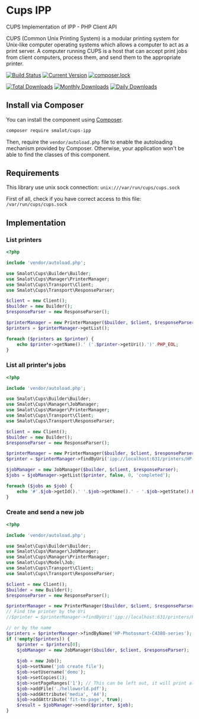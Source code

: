 # Cups IPP

CUPS Implementation of IPP - PHP Client API

CUPS (Common Unix Printing System) is a modular printing system for Unix-like computer operating systems which allows a computer to act as a print server. A computer running CUPS is a host that can accept print jobs from client computers, process them, and send them to the appropriate printer.

[![Build Status](https://travis-ci.org/smalot/cups-ipp.png?branch=master)](https://travis-ci.org/smalot/cups-ipp)
[![Current Version](https://poser.pugx.org/smalot/cups-ipp/v/stable.png)](https://packagist.org/packages/smalot/cups-ipp)
[![composer.lock](https://poser.pugx.org/smalot/cups-ipp/composerlock)](https://packagist.org/packages/smalot/cups-ipp)

[![Total Downloads](https://poser.pugx.org/smalot/cups-ipp/downloads.png)](https://packagist.org/packages/smalot/cups-ipp)
[![Monthly Downloads](https://poser.pugx.org/smalot/cups-ipp/d/monthly)](https://packagist.org/packages/smalot/cups-ipp)
[![Daily Downloads](https://poser.pugx.org/smalot/cups-ipp/d/daily)](https://packagist.org/packages/smalot/cups-ipp)


## Install via Composer

You can install the component using [Composer](https://getcomposer.org/).

````sh
composer require smalot/cups-ipp
````

Then, require the `vendor/autoload.php` file to enable the autoloading mechanism provided by Composer.
Otherwise, your application won't be able to find the classes of this component.


## Requirements

This library use unix sock connection: `unix:///var/run/cups/cups.sock`

First of all, check if you have correct access to this file: `/var/run/cups/cups.sock`


## Implementation

### List printers


````php
<?php

include 'vendor/autoload.php';

use Smalot\Cups\Builder\Builder;
use Smalot\Cups\Manager\PrinterManager;
use Smalot\Cups\Transport\Client;
use Smalot\Cups\Transport\ResponseParser;

$client = new Client();
$builder = new Builder();
$responseParser = new ResponseParser();

$printerManager = new PrinterManager($builder, $client, $responseParser);
$printers = $printerManager->getList();

foreach ($printers as $printer) {
    echo $printer->getName().' ('.$printer->getUri().')'.PHP_EOL;
}

````


### List all printer's jobs

````php
<?php

include 'vendor/autoload.php';

use Smalot\Cups\Builder\Builder;
use Smalot\Cups\Manager\JobManager;
use Smalot\Cups\Manager\PrinterManager;
use Smalot\Cups\Transport\Client;
use Smalot\Cups\Transport\ResponseParser;

$client = new Client();
$builder = new Builder();
$responseParser = new ResponseParser();

$printerManager = new PrinterManager($builder, $client, $responseParser);
$printer = $printerManager->findByUri('ipp://localhost:631/printers/HP-Photosmart-C4380-series');

$jobManager = new JobManager($builder, $client, $responseParser);
$jobs = $jobManager->getList($printer, false, 0, 'completed');

foreach ($jobs as $job) {
    echo '#'.$job->getId().' '.$job->getName().' - '.$job->getState().PHP_EOL;
}

````


### Create and send a new job

````php
<?php

include 'vendor/autoload.php';

use Smalot\Cups\Builder\Builder;
use Smalot\Cups\Manager\JobManager;
use Smalot\Cups\Manager\PrinterManager;
use Smalot\Cups\Model\Job;
use Smalot\Cups\Transport\Client;
use Smalot\Cups\Transport\ResponseParser;

$client = new Client();
$builder = new Builder();
$responseParser = new ResponseParser();

$printerManager = new PrinterManager($builder, $client, $responseParser);
// Find the printer by the Uri
//$printer = $printerManager->findByUri('ipp://localhost:631/printers/HP-Photosmart-C4380-series');

// or by the name
$printers = $printerManager->findByName('HP-Photosmart-C4380-series');
if (!empty($printers)) {
    $printer = $printers[0];
    $jobManager = new JobManager($builder, $client, $responseParser);
    
    $job = new Job();
    $job->setName('job create file');
    $job->setUsername('demo');
    $job->setCopies(1);
    $job->setPageRanges('1'); // This can be left out, it will print all pages by default
    $job->addFile('./helloworld.pdf');
    $job->addAttribute('media', 'A4');
    $job->addAttribute('fit-to-page', true);
    $result = $jobManager->send($printer, $job);
}

````
